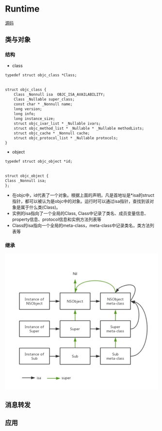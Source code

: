 # Runtime
[源码](https://opensource.apple.com/tarballs/objc4/)
## 类与对象
### 结构
* class
```
typedef struct objc_class *Class;


struct objc_class {
    Class _Nonnull isa  OBJC_ISA_AVAILABILITY;
    Class _Nullable super_class;                              
    const char * _Nonnull name;                             
    long version;                              
    long info;                                                
    long instance_size;                                     
    struct objc_ivar_list * _Nullable ivars;                 
    struct objc_method_list * _Nullable * _Nullable methodLists;                    
    struct objc_cache * _Nonnull cache;           
    struct objc_protocol_list * _Nullable protocols;        
}
```

* object
```
typedef struct objc_object *id;


struct objc_object {
Class _Nonnull isa;
};

```
* 在objc中，id代表了一个对象。根据上面的声明，凡是首地址是*isa的struct指针，都可以被认为是objc中的对象。运行时可以通过isa指针，查找到该对象是属于什么类(Class)。
* 实例的isa指向了一个全局的Class, Class中记录了类名、成员变量信息、property信息、protocol信息和实例方法列表等
* Class的isa指向一个全局的meta-class，meta-class中记录类名，类方法列表等
### 继承
![avatar](https://github.com/coolboy-ccp/Runtime/blob/master/类继承.jpg)
## 消息转发
## 应用
